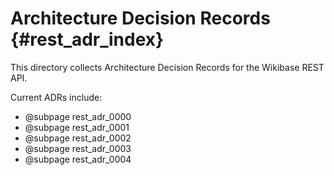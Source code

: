 # Architecture Decision Records {#rest_adr_index}

This directory collects Architecture Decision Records for the Wikibase REST API.

Current ADRs include:

* @subpage rest_adr_0000
* @subpage rest_adr_0001
* @subpage rest_adr_0002
* @subpage rest_adr_0003
* @subpage rest_adr_0004
